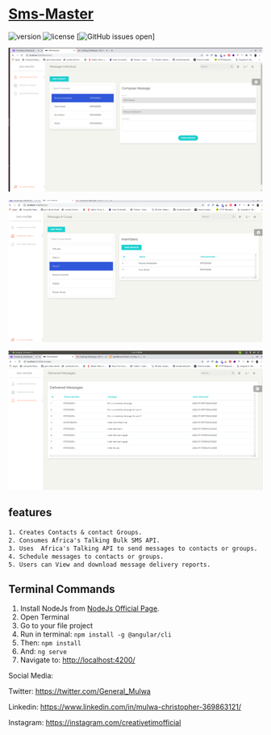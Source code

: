 # [Sms-Master](https://www.creative-tim.com/product/paper-dashboard-angular)
![version](https://img.shields.io/badge/version-1.0.0-blue.svg) ![license](https://img.shields.io/badge/license-MIT-blue.svg) [![GitHub issues open](https://img.shields.io/github/issues/creativetimofficial/paper-dashboard-angular.svg?maxAge=2592000)]

![alt tag](https://github.com/mulwa/smsMaster/blob/master/screenshoots/individualpic.png "SMS INDIVIDUAL")

![alt tag](https://github.com/mulwa/smsMaster/blob/master/screenshoots/smsteam.png "SMS TEAM")

![alt tag](https://github.com/mulwa/smsMaster/blob/master/screenshoots/deliveryreport.png "Delivery report")


 ## features
 
    1. Creates Contacts & contact Groups.
    2. Consumes Africa's Talking Bulk SMS API.
    3. Uses  Africa's Talking API to send messages to contacts or groups.
    4. Schedule messages to contacts or groups.
    5. Users can View and download message delivery reports. 

## Terminal Commands

1. Install NodeJs from [NodeJs Official Page](https://nodejs.org/en).
2. Open Terminal
3. Go to your file project
4. Run in terminal: ```npm install -g @angular/cli```
5. Then: ```npm install```
6. And: ```ng serve```
7. Navigate to: [http://localhost:4200/](http://localhost:4200/)




Social Media:

Twitter: <https://twitter.com/General_Mulwa>

Linkedin: <https://www.linkedin.com/in/mulwa-christopher-369863121/>

Instagram: <https://instagram.com/creativetimofficial>
